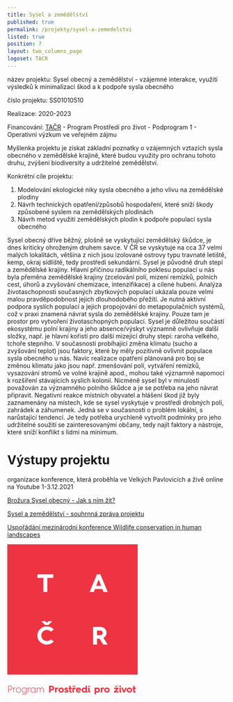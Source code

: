 ```yaml
---
title: Sysel a zemědělství
published: true
permalink: /projekty/sysel-a-zemedelstvi
listed: true
position: 7
layout: two_columns_page
logoset: TACR
---
```

název projektu: Sysel obecný a zemědělství -  vzájemné interakce, využití výsledků k minimalizaci škod a k podpoře sysla obecného

číslo projektu: SS01010510

Realizace: 2020-2023

Financování: [TAČR](www.tacr.cz)  - Program Prostředí pro život - Podprogram 1 - Operativní výzkum ve veřejném zájmu 

Myšlenka projektu je získat základní poznatky o vzájemných vztazích sysla obecného v zemědělské krajině, které budou využity pro ochranu tohoto druhu, zvýšení biodiversity a udržitelné zemědělství. 

Konkrétní cíle projektu: 

1. Modelování ekologické niky sysla obecného a jeho vlivu na zemědělské plodiny
2. Návrh technických opatření/způsobů hospodaření, které sníží škody způsobené syslem na zemědělských plodinách
3. Návrh metod využití zemědělských plodin k podpoře populací sysla obecného

Sysel obecný dříve běžný, plošně se vyskytující zemědělský škůdce, je dnes kriticky ohroženým druhem savce. V ČR se vyskytuje na cca 37 velmi malých lokalitách, většina z nich jsou izolované ostrovy typu travnaté letiště, kemp, okraj sídliště, tedy prostředí sekundární. Sysel je původně druh stepí a zemědělské krajiny. Hlavní příčinou radikálního poklesu populací u nás byla přeměna zemědělské krajiny (zcelování polí, mizení remízků, polních cest, úhorů a zvyšování chemizace, intenzifikace) a cílené hubení. Analýza životaschopnosti současných zbytkových populací ukázala pouze velmi malou pravděpodobnost jejich dlouhodobého přežití. Je nutná aktivní podpora syslích populací a jejich propojování do metapopulačních systémů, což v praxi znamená návrat sysla do zemědělské krajiny. Pouze tam je prostor pro vytvoření životaschopných populací. Sysel je důležitou součástí ekosystému polní krajiny a jeho absence/výskyt významně ovlivňuje další složky, např. je hlavní kořistí pro další mizející druhy stepi: raroha velkého, tchoře stepního. V současnosti probíhající změna klimatu (sucho a zvyšování teplot) jsou faktory, které by měly pozitivně ovlivnit populace sysla obecného u nás. Navíc realizace opatření plánovaná pro boj se změnou klimatu jako jsou např. zmenšování polí, vytváření remízků, vysazování stromů ve volné krajině apod., mohou také významně napomoci k rozšíření stávajících syslích  kolonií. Nicméně sysel byl v minulosti považován za významného polního škůdce a je se potřeba na jeho návrat připravit.  Negativní reakce místních obyvatel a hlášení škod již byly zaznamenány na místech, kde se sysel vyskytuje v prostředí drobných polí, zahrádek a záhumenek. Jedná se v současnosti o problém lokální, s narůstající tendencí. Je tedy potřeba urychleně vytvořit podmínky pro jeho udržitelné soužití se zainteresovanými občany, tedy najít faktory a nástroje, které sníží konflikt s lidmi na minimum.

# Výstupy projektu

organizace konference, která proběhla ve Velkých Pavlovicích a živě online na Youtube 1-3.12.2021

[Brožura Sysel obecný  - Jak s ním žít?](/media/ALKA_brozura_SYSEL_tacr.pdf)

[Sysel a zemědělství - souhrnná zpráva projektu](/media/Sysel_zemedelstvi_zprava_final_web.pdf)

[Uspořádání mezinárodní konference Wildlife conservation in human landscapes](https://www.youtube.com/hashtag/conservationandpeople)

![](/media/logo_tacr_zakl_inv_300.png)

![](/media/prostredi_pz_300.png)
